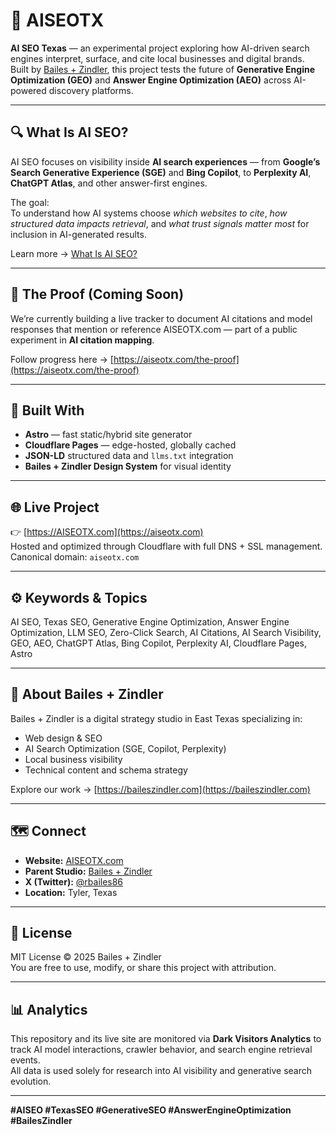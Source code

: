 # 🧠 AISEOTX
**AI SEO Texas** — an experimental project exploring how AI-driven search engines interpret, surface, and cite local businesses and digital brands.  
Built by [Bailes + Zindler](https://baileszindler.com/?utm_source=github&utm_medium=readme&utm_campaign=aiseotx), this project tests the future of **Generative Engine Optimization (GEO)** and **Answer Engine Optimization (AEO)** across AI-powered discovery platforms.

---

## 🔍 What Is AI SEO?
AI SEO focuses on visibility inside **AI search experiences** — from **Google’s Search Generative Experience (SGE)** and **Bing Copilot**, to **Perplexity AI**, **ChatGPT Atlas**, and other answer-first engines.

The goal:  
To understand how AI systems choose *which websites to cite*, *how structured data impacts retrieval*, and *what trust signals matter most* for inclusion in AI-generated results.

Learn more → [What Is AI SEO?](https://aiseotx.com/what-is-ai-seo)

---

## 🚧 The Proof (Coming Soon)
We’re currently building a live tracker to document AI citations and model responses that mention or reference AISEOTX.com — part of a public experiment in **AI citation mapping**.

Follow progress here → [https://aiseotx.com/the-proof](https://aiseotx.com/the-proof)

---

## 🧱 Built With
- **Astro** — fast static/hybrid site generator  
- **Cloudflare Pages** — edge-hosted, globally cached  
- **JSON-LD** structured data and `llms.txt` integration  
- **Bailes + Zindler Design System** for visual identity  

---

## 🌐 Live Project
👉 [https://AISEOTX.com](https://aiseotx.com)  
Hosted and optimized through Cloudflare with full DNS + SSL management.  
Canonical domain: `aiseotx.com`

---

## ⚙️ Keywords & Topics
AI SEO, Texas SEO, Generative Engine Optimization, Answer Engine Optimization, LLM SEO, Zero-Click Search, AI Citations, AI Search Visibility, GEO, AEO, ChatGPT Atlas, Bing Copilot, Perplexity AI, Cloudflare Pages, Astro

---

## 🧩 About Bailes + Zindler
Bailes + Zindler is a digital strategy studio in East Texas specializing in:
- Web design & SEO  
- AI Search Optimization (SGE, Copilot, Perplexity)  
- Local business visibility  
- Technical content and schema strategy  

Explore our work → [https://baileszindler.com](https://baileszindler.com)

---

## 🗺️ Connect
- **Website:** [AISEOTX.com](https://aiseotx.com)
- **Parent Studio:** [Bailes + Zindler](https://baileszindler.com)
- **X (Twitter):** [@rbailes86](https://twitter.com/rbailes86)
- **Location:** Tyler, Texas  

---

## 📜 License
MIT License © 2025 Bailes + Zindler  
You are free to use, modify, or share this project with attribution.

---

## 📊 Analytics
This repository and its live site are monitored via **Dark Visitors Analytics** to track AI model interactions, crawler behavior, and search engine retrieval events.  
All data is used solely for research into AI visibility and generative search evolution.

---

**#AISEO #TexasSEO #GenerativeSEO #AnswerEngineOptimization #BailesZindler**

